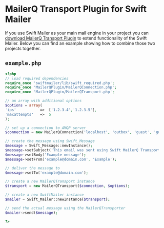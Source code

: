 # MailerQ Transport Plugin for Swift Mailer

<!-- TODO: href? -->
If you use Swift Mailer as your main mail engine in your project you can 
<a href="/Resources/MailerQTransportPlugin/mailerqtransport_plugin.zip" title="download MailerQ Transport Plugin">download MailerQ Transport Plugin</a>
to extend functionality of the Swift Mailer. Below you can find an example 
showing how to combine those two projects together.

<!-- TODO this is not MailerQ 4.1-ready! -->
## `example.php`

```php
<?php
// load required dependencies
require_once 'swiftmailer/lib/swift_required.php';
require_once 'MailerQPlugin/MailerQConnection.php';
require_once 'MailerQPlugin/MailerQTransport.php';

// an array with additional options
$options = array(
'ips'           =>  ['1.2.3.4','1.2.3.5'],
'maxattempts'   =>  5
);

// set up a connection to AMQP server
$connection = new MailerQConnection('localhost', 'outbox', 'guest', 'guest', '/');

// create the message using Swift_Message
$message = Swift_Message::newInstance();
$message->setSubject('This email was sent using Swift MailerQ Transport Plugin');
$message->setBody('Example message');
$message->setFrom('example@domain.com', 'Example');

// deliver the message to
$message->setTo('example@domain.com');

// create a new MailerQTransport instance
$transport = new MailerQTransport($connection, $options);

// create a new SwiftMailer instance
$mailer = Swift_Mailer::newInstance($transport);

// send the actual message using the MailerQTransporter
$mailer->send($message);

?>

```
